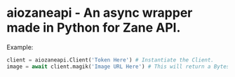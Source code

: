 # aiozaneapi - An async wrapper made in Python for Zane API.

Example:
```py
client = aiozaneapi.Client('Token Here') # Instantiate the Client.
image = await client.magik('Image URL Here') # This will return a BytesIO object.
```